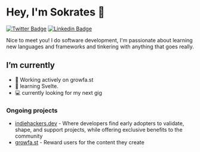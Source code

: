 # Hey, I'm Sokrates 👋

[![Twitter Badge](https://img.shields.io/badge/-@socketopp-1ca0f1?style=flat-square&labelColor=1ca0f1&logo=twitter&logoColor=white&link=https://twitter.com/socketopp)](https://twitter.com/socketopp) [![Linkedin Badge](https://img.shields.io/badge/-SokratesLamprou-blue?style=flat-square&logo=Linkedin&logoColor=white&link=https://www.linkedin.com/in/sokrates-lamprou-93086264/)](https://www.linkedin.com/in/sokrates-lamprou-93086264/)

Nice to meet you! I do software development, I'm passionate about learning new languages and frameworks and tinkering with anything that goes really. 

## I’m currently
- 🔭 Working actively on growfa.st
- 🌱 learning Svelte.
- 💻 currently looking for my next gig

### Ongoing projects

- [indiehackers.dev](https://indiebackers.dev/) - Where developers find early adopters to validate, shape, and support projects, while offering exclusive benefits to the community
- [growfa.st](https://growfa.st/) - Reward users for the content they create


<!--
- Failedge: platform to post about peoples failures and your lessons from them.

- Distjobs: Job board for companies with distributed teams (not just remote)
-->

<!--
**socketopp/socketopp** is a ✨ _special_ ✨ repository because its `README.md` (this file) appears on your GitHub profile.

Here are some ideas to get you started:

- 🔭 I’m currently working on ...
- 🌱 I’m currently learning ...
- 👯 I’m looking to collaborate on ...
- 🤔 I’m looking for help with ...
- 💬 Ask me about ...
- 📫 How to reach me: ...
- 😄 Pronouns: ...
- ⚡ Fun fact: ...
-->
